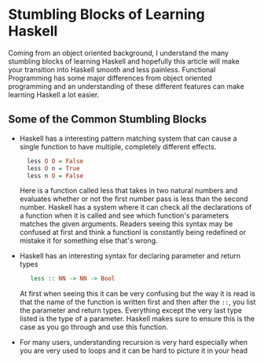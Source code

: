 # Stumbling Blocks of Learning Haskell

Coming from an object oriented background, I understand the many stumbling blocks of learning Haskell and hopefully this article will make your transition into Haskell smooth and less painless. Functional Programming has some major differences from object oriented programming and an understanding of these different features can make learning Haskell a lot easier. 
## Some of the Common Stumbling Blocks

  * Haskell has a interesting pattern matching system that can cause a single function to have multiple, completely different effects.
      ```hs
        less O O = False
        less O n = True
        less n O = False
      ```
      Here is a function called less that takes in two natural numbers and evaluates whether or not the first number pass is less than the second number.
      Haskell has a system where it can check all the declarations of a function when it is called and see which function's parameters matches the given arguments.
      Readers seeing this syntax may be confused at first and think a functionl is constantly being redefined or mistake it for something else that's wrong. 
      
  * Haskell has an interesting syntax for declaring parameter and return types
  
     ```hs
        less :: NN -> NN -> Bool
     ```
     
     At first when seeing this it can be very confusing but the way it is read is that the name of the function is written first and then after the ``::``, you list the parameter
     and return types. Everything except the very last type listed is the type of a parameter. Haskell makes sure to ensure this is the case as you go through and use this function.
     
  * For many users, understanding recursion is very hard especially when you are very used to loops and it can be hard to picture it in your head
